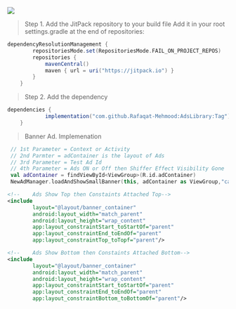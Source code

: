 [![](https://jitpack.io/v/Rafaqat-Mehmood/AdsLibrary.svg)](https://jitpack.io/#Rafaqat-Mehmood/AdsLibrary)

> Step 1. Add the JitPack repository to your build file
Add it in your root settings.gradle at the end of repositories:

```gradle
dependencyResolutionManagement {
		repositoriesMode.set(RepositoriesMode.FAIL_ON_PROJECT_REPOS)
		repositories {
			mavenCentral()
			maven { url = uri("https://jitpack.io") }
		}
	}
```
 > Step 2. Add the dependency
```gradle
dependencies {
	        implementation("com.github.Rafaqat-Mehmood:AdsLibrary:Tag")
	}
```
 > Banner Ad. Implemenation
```Kotlin
 // 1st Parameter = Context or Activity
 // 2nd Parmter = adContainer is the layout of Ads
 // 3rd Parameter = Test Ad Id
 // 4th Parameter = Ads ON or Off then Shiffer Effect Visibility Gone
 val adContainer = findViewById<ViewGroup>(R.id.adContainer) 
 NewAdManager.loadAndShowSmallBanner(this, adContainer as ViewGroup,"ca-app-pub-3940256099942544/6300978111", false)
```
```xml
<!--    Ads Show Top then Constaints Attached Top-->
<include
        layout="@layout/banner_container"
        android:layout_width="match_parent"
        android:layout_height="wrap_content"
        app:layout_constraintStart_toStartOf="parent"
        app:layout_constraintEnd_toEndOf="parent"
        app:layout_constraintTop_toTopf="parent"/>

<!--    Ads Show Bottom then Constaints Attached Bottom-->
<include
        layout="@layout/banner_container"
        android:layout_width="match_parent"
        android:layout_height="wrap_content"
        app:layout_constraintStart_toStartOf="parent"
        app:layout_constraintEnd_toEndOf="parent"
        app:layout_constraintBottom_toBottomOf="parent"/>
```
